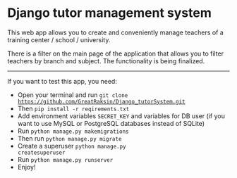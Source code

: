 # Django tutor management system

<p>This web app allows you to create and conveniently manage teachers of a training center / school / university. </p>
<p>There is a filter on the main page of the application that allows you to filter teachers by branch and subject. The functionality is being finalized.</p>

<hr>
<p>If you want to test this app, you need:</p>

* Open your terminal and run <code>git clone https://github.com/GreatRaksin/Django_tutorSystem.git</code>
* Then <code>pip install -r reqirements.txt</code>
* Add environment variables <code>SECRET_KEY</code> and variables for DB user (if you want to use MySQL or PostgreSQL databases instead of SQLite)
* Run <code>python manage.py makemigrations</code>
* Then run <code>python manage.py migrate</code>
* Create a superuser <code>python manage.py createsuperuser</code>
* Run <code>python manage.py runserver</code>
* Enjoy!